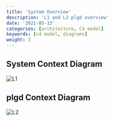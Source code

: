 ```yaml
---
title: 'System Overview'
description: 'L1 and L2 plgd overview'
date: '2021-05-13'
categories: [architecture, C4 model]
keywords: [c4 model, diagrams]
weight: 3
---
```


## System Context Diagram

![L1](/docs/architecture/static/system-plgd.svg "medium-zoom-image")

## plgd Context Diagram

![L2](/docs/architecture/static/container-plgd.svg "medium-zoom-image")
